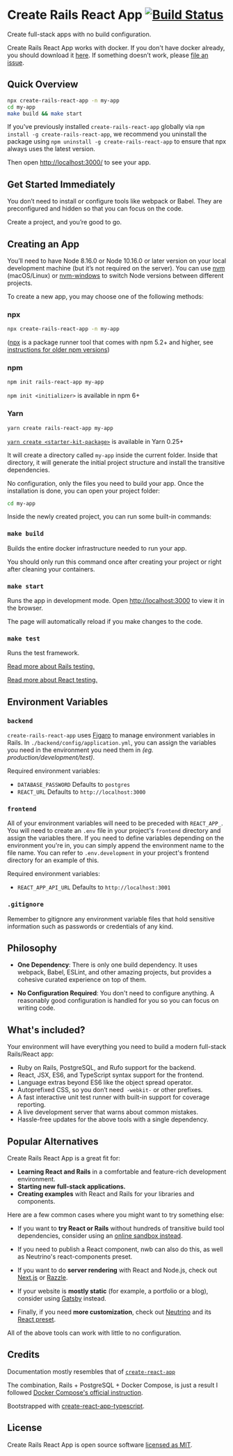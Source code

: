# Create Rails React App  [![Build Status](https://travis-ci.com/carlosarias1992/create-rails-react-app.svg?token=PXQSTSbcuzTt1ugrMp75&branch=master)](https://travis-ci.com/carlosarias1992/create-rails-react-app)

Create full-stack apps with no build configuration.

Create Rails React App works with docker.
If you don't have docker already, you should download it [here](https://www.docker.com/products/docker-desktop).
If something doesn’t work, please [file an issue](https://github.com/carlosarias1992/create-rails-react-app/issues/new).

## Quick Overview

```bash
npx create-rails-react-app -n my-app
cd my-app
make build && make start
```

If you've previously installed `create-rails-react-app` globally via `npm install -g create-rails-react-app`, we recommend you uninstall the package using `npm uninstall -g create-rails-react-app` to ensure that npx always uses the latest version.

Then open [http://localhost:3000/](http://localhost:3000/) to see your app.

## Get Started Immediately
You don’t need to install or configure tools like webpack or Babel.
They are preconfigured and hidden so that you can focus on the code.

Create a project, and you’re good to go.

## Creating an App
You’ll need to have Node 8.16.0 or Node 10.16.0 or later version on your local development machine (but it’s not required on the server). You can use [nvm](https://github.com/nvm-sh/nvm#installation) (macOS/Linux) or [nvm-windows](https://github.com/coreybutler/nvm-windows#node-version-manager-nvm-for-windows) to switch Node versions between different projects.

To create a new app, you may choose one of the following methods:

### npx
```bash
npx create-rails-react-app -n my-app
```
([npx](https://medium.com/@maybekatz/introducing-npx-an-npm-package-runner-55f7d4bd282b) is a package runner tool that comes with npm 5.2+ and higher, see [instructions for older npm versions](https://github.com/carlosarias1992/create-rails-react-app/blob/master/instructions.md))

### npm
```bash
npm init rails-react-app my-app
```
`npm init <initializer>` is available in npm 6+

### Yarn
```bash
yarn create rails-react-app my-app
```
[`yarn create <starter-kit-package>`](https://yarnpkg.com/lang/en/docs/cli/create/) is available in Yarn 0.25+

It will create a directory called `my-app` inside the current folder.
Inside that directory, it will generate the initial project structure and install the transitive dependencies.

No configuration, only the files you need to build your app.
Once the installation is done, you can open your project folder:

```bash
cd my-app
```

Inside the newly created project, you can run some built-in commands:

### `make build`
Builds the entire docker infrastructure needed to run your app.

You should only run this command once after creating your project or right after cleaning your containers.

### `make start`
Runs the app in development mode.
Open [http://localhost:3000](http://localhost:3000) to view it in the browser.

The page will automatically reload if you make changes to the code.

### `make test`
Runs the test framework.

[Read more about Rails testing.](https://guides.rubyonrails.org/testing.html)

[Read more about React testing.](https://create-react-app.dev/docs/running-tests/)

## Environment Variables

### `backend`

`create-rails-react-app` uses [Figaro](https://github.com/laserlemon/figaro) to manage environment variables in Rails. In `./backend/config/application.yml`, you can assign the variables you need in the environment you need them in *(eg. production/development/test)*.

Required environment variables:

* `DATABASE_PASSWORD` Defaults to `postgres`
* `REACT_URL` Defaults to `http://localhost:3000`

### `frontend`

All of your environment variables will need to be preceded with `REACT_APP_`. You will need to create an `.env` file in your project's `frontend` directory and assign the variables there. If you need to define variables depending on the environment you're in, you can simply append the environment name to the file name.
You can refer to `.env.development` in your project's frontend directory for an example of this. 

Required environment variables:

* `REACT_APP_API_URL` Defaults to `http://localhost:3001` 

### `.gitignore`

Remember to gitignore any environment variable files that hold sensitive information such as passwords or credentials of any kind.

## Philosophy
* **One Dependency**: There is only one build dependency. It uses webpack, Babel, ESLint, and other amazing projects, but provides a cohesive curated experience on top of them.

* **No Configuration Required**: You don't need to configure anything. A reasonably good configuration is handled for you so you can focus on writing code.

## What's included?

Your environment will have everything you need to build a modern full-stack Rails/React app:

* Ruby on Rails, PostgreSQL, and Rufo support for the backend.
* React, JSX, ES6, and TypeScript syntax support for the frontend.
* Language extras beyond ES6 like the object spread operator.
* Autoprefixed CSS, so you don’t need` -webkit-` or other prefixes.
* A fast interactive unit test runner with built-in support for coverage reporting.
* A live development server that warns about common mistakes.
* Hassle-free updates for the above tools with a single dependency.

## Popular Alternatives
Create Rails React App is a great fit for:

* **Learning React and Rails** in a comfortable and feature-rich development environment.
* **Starting new full-stack applications.**
* **Creating examples** with React and Rails for your libraries and components.

Here are a few common cases where you might want to try something else:

* If you want to **try React or Rails** without hundreds of transitive build tool dependencies, consider using an [online sandbox instead](https://codesandbox.io/s/new).

* If you need to publish a React component, nwb can also do this, as well as Neutrino's react-components preset.

* If you want to do **server rendering** with React and Node.js, check out [Next.js](https://github.com/zeit/next.js/) or [Razzle](https://github.com/jaredpalmer/razzle). 

* If your website is **mostly static** (for example, a portfolio or a blog), consider using [Gatsby](https://www.gatsbyjs.org/) instead. 

* Finally, if you need **more customization**, check out [Neutrino](https://neutrinojs.org/) and its [React preset](https://neutrinojs.org/packages/react/).

All of the above tools can work with little to no configuration.

## Credits
Documentation mostly resembles that of [`create-react-app`](https://github.com/facebook/create-react-app)

The combination, Rails + PostgreSQL + Docker Compose, is just a result I followed [Docker Compose's official instruction](https://docs.docker.com/compose/rails/).

Bootstrapped with [create-react-app-typescript](https://github.com/wmonk/create-react-app-typescript).

## License
Create Rails React App is open source software [licensed as MIT](https://github.com/carlosarias1992/create-rails-react-app/blob/master/LICENSE).
